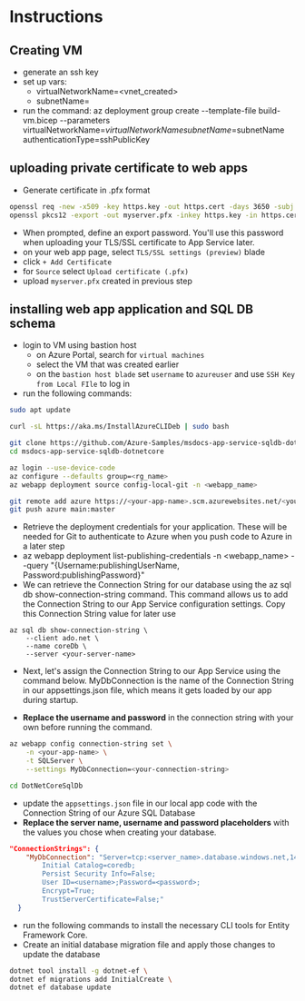 # Instructions

## Creating VM

* generate an ssh key
* set up vars:
  * virtualNetworkName=<vnet_created>
  * subnetName=<appSubnet>
* run the command: az deployment group create --template-file build-vm.bicep --parameters virtualNetworkName=$virtualNetworkName subnetName=$subnetName authenticationType=sshPublicKey 

## uploading private certificate to web apps

* Generate certificate in .pfx format

```bash
openssl req -new -x509 -key https.key -out https.cert -days 3650 -subj /CN="*.azurewebsites.net"
openssl pkcs12 -export -out myserver.pfx -inkey https.key -in https.cert
```

* When prompted, define an export password. You'll use this password when uploading your TLS/SSL certificate to App Service later.
* on your web app page, select `TLS/SSL settings (preview)` blade
* click `+ Add Certificate`
* for `Source` select `Upload certificate (.pfx)`
* upload `myserver.pfx` created in previous step

## installing web app application and SQL DB schema

* login to VM using bastion host
  * on Azure Portal, search for `virtual machines`
  * select the VM that was created earlier
  * on the `bastion host blade` set `username` to `azureuser` and use `SSH Key from Local FIle` to log in
* run the following commands:

```bash
sudo apt update

curl -sL https://aka.ms/InstallAzureCLIDeb | sudo bash

git clone https://github.com/Azure-Samples/msdocs-app-service-sqldb-dotnetcore.git
cd msdocs-app-service-sqldb-dotnetcore

az login --use-device-code
az configure --defaults group=<rg_name>
az webapp deployment source config-local-git -n <webapp_name>

git remote add azure https://<your-app-name>.scm.azurewebsites.net/<your-app-name>.git
git push azure main:master
```

* Retrieve the deployment credentials for your application. These will be needed for Git to authenticate to Azure when you push code to Azure in a later step
* az webapp deployment list-publishing-credentials -n <webapp_name> --query "{Username:publishingUserName, Password:publishingPassword}"
* We can retrieve the Connection String for our database using the az sql db show-connection-string command. This command allows us to add the Connection String to our App Service configuration settings. Copy this Connection String value for later use

```cli
az sql db show-connection-string \
    --client ado.net \
    --name coreDb \
    --server <your-server-name>
```

* Next, let's assign the Connection String to our App Service using the command below. MyDbConnection is the name of the Connection String in our appsettings.json file, which means it gets loaded by our app during startup.

* **Replace the username and password** in the connection string with your own before running the command.

```bash
az webapp config connection-string set \
    -n <your-app-name> \
    -t SQLServer \
    --settings MyDbConnection=<your-connection-string>
```

```bash
cd DotNetCoreSqlDb
```

* update the `appsettings.json` file in our local app code with the Connection String of our Azure SQL Database
* **Replace the server name, username and password placeholders** with the values you chose when creating your database.

```json
"ConnectionStrings": {
    "MyDbConnection": "Server=tcp:<server_name>.database.windows.net,1433;
        Initial Catalog=coredb;
        Persist Security Info=False;
        User ID=<username>;Password=<password>;
        Encrypt=True;
        TrustServerCertificate=False;"
  }
```

* run the following commands to install the necessary CLI tools for Entity Framework Core. 
* Create an initial database migration file and apply those changes to update the database

```bash
dotnet tool install -g dotnet-ef \
dotnet ef migrations add InitialCreate \
dotnet ef database update
```


